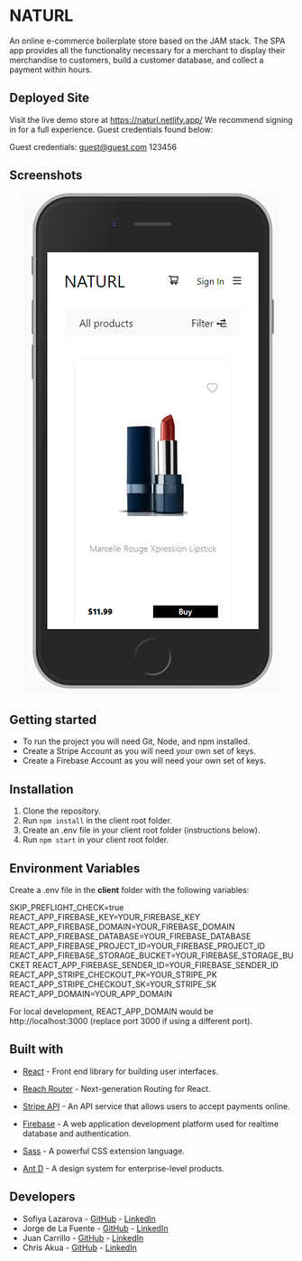 # NATURL

An online e-commerce boilerplate store based on the JAM stack. The SPA app provides all the functionality necessary for a merchant to display their merchandise to customers, build a customer database, and collect a payment within hours. 

## Deployed Site

Visit the live demo store at https://naturl.netlify.app/
We recommend signing in for a full experience. Guest credentials found below: 

 Guest credentials: guest@guest.com 123456

## Screenshots

<p align="center">
 <img src="assets/naturl_readme.png" />
</p>

## Getting started

* To run the project you will need Git, Node, and npm installed.
* Create a Stripe Account as you will need your own set of keys.
* Create a Firebase Account as you will need your own set of keys.

## Installation

1. Clone the repository.
2. Run `npm install` in the client root folder.
3. Create an .env file in your client root folder (instructions below).
4. Run `npm start` in your client root folder.

## Environment Variables

Create a .env file in the **client** folder with the following variables: 

 SKIP_PREFLIGHT_CHECK=true
 REACT_APP_FIREBASE_KEY=YOUR_FIREBASE_KEY
 REACT_APP_FIREBASE_DOMAIN=YOUR_FIREBASE_DOMAIN
 REACT_APP_FIREBASE_DATABASE=YOUR_FIREBASE_DATABASE
 REACT_APP_FIREBASE_PROJECT_ID=YOUR_FIREBASE_PROJECT_ID
 REACT_APP_FIREBASE_STORAGE_BUCKET=YOUR_FIREBASE_STORAGE_BUCKET
 REACT_APP_FIREBASE_SENDER_ID=YOUR_FIREBASE_SENDER_ID
 REACT_APP_STRIPE_CHECKOUT_PK=YOUR_STRIPE_PK
 REACT_APP_STRIPE_CHECKOUT_SK=YOUR_STRIPE_SK
 REACT_APP_DOMAIN=YOUR_APP_DOMAIN

For local development, REACT_APP_DOMAIN would be http://localhost:3000 (replace port 3000 if using a different port).

## Built with

* [React](https://reactjs.org/) - Front end library for building user interfaces.

* [Reach Router](https://reach.tech/router/) - Next-generation Routing for React.

* [Stripe API](https://stripe.com/docs/api) - An API service that allows users to accept payments online. 

* [Firebase](https://facebook.github.io/react-native) - A web application development platform used for realtime database and authentication.

* [Sass](https://sass-lang.com/) - A powerful CSS extension language.

* [Ant D](https://ant.design/) - A design system for enterprise-level products.

## Developers

* Sofiya Lazarova - [GitHub](https://github.com/sofiyaca) - [LinkedIn](https://www.linkedin.com/in/sofiyalazarova/)
* Jorge de La Fuente - [GitHub](https://github.com/jorgedelafuente) - [LinkedIn](https://www.linkedin.com/in/jorgedelafuente/)
* Juan Carrillo - [GitHub](https://github.com/juanpc10) - [LinkedIn](https://www.linkedin.com/in/juan-pablo-carrillo-5802981b2/)
* Chris Akua - [GitHub](https://github.com/ChrisAs) - [LinkedIn](https://www.linkedin.com/in/chris-a-5376541b2/)